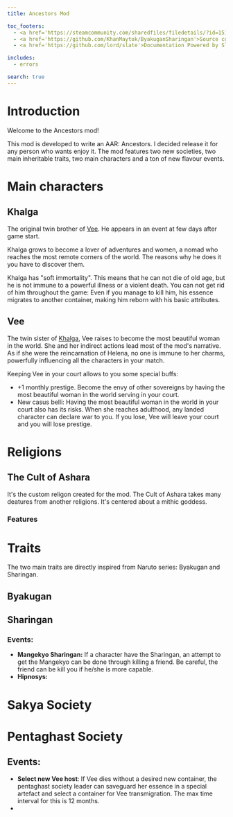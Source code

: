 ```yaml
---
title: Ancestors Mod

toc_footers:
  - <a href='https://steamcommunity.com/sharedfiles/filedetails/?id=1516819698'>Download on Steam</a>
  - <a href='https://github.com/KhanMaytok/ByakuganSharingan'>Source code</a>
  - <a href='https://github.com/lord/slate'>Documentation Powered by Slate</a>

includes:
  - errors

search: true
---
```


# Introduction

Welcome to the Ancestors mod!

This mod is developed to write an AAR: Ancestors. I decided release it for any 
person who wants enjoy it. The mod features two new societies, two main inheritable 
traits, two main characters and a ton of new flavour events.

# Main characters

## Khalga

The original twin brother of <a href="#vee">Vee</a>. He appears in an event at few 
days after game start.

Khalga grows to become a lover of adventures and women, a nomad who reaches 
the most remote corners of the world. The reasons why he does it you have to discover them.

Khalga has "soft immortality". This means that he can not die of old age, but he 
is not immune to a powerful illness or a violent death. You can not get rid of him 
throughout the game: Even if you manage to kill him, his essence migrates to another 
container, making him reborn with his basic attributes.

## Vee

The twin sister of <a href="#khalga">Khalga</a>, Vee raises to become the most 
beautiful woman in the world. She and her indirect actions lead most of the mod's 
narrative. As if she were the reincarnation of Helena, no one is immune to her charms, 
powerfully influencing all the characters in your match.

Keeping Vee in your court allows to you some special buffs:

- +1 monthly prestige. Become the envy of other sovereigns by having the most beautiful woman in the world serving in your court.
- New casus belli: Having the most beautiful woman in the world in your court also has its risks. When she reaches adulthood, any landed character can declare war to you. If you lose, Vee will leave your court and you will lose prestige.

# Religions

## The Cult of Ashara

It's the custom religon created for the mod. The Cult of Ashara takes many deatures from another religions. It's centered about a mithic goddess.

### Features




# Traits

The two main traits are directly inspired from Naruto series: Byakugan and Sharingan. 

## Byakugan

## Sharingan

### Events:

- **Mangekyo Sharingan:** If a character have the Sharingan, an attempt to get the Mangekyo can be done through killing a friend. Be careful, the friend can be kill you if he/she is more capable.
- **Hipnosys:** 



# Sakya Society



# Pentaghast Society

## Events:

- **Select new Vee host**: If Vee dies without a desired new container, the pentaghast society leader can saveguard her essence in a special artefact and select a container for Vee transmigration. The max time interval for this is 12 months.
- 
